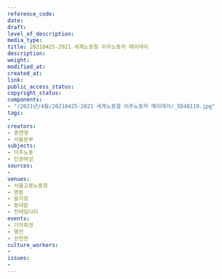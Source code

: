 ```yaml
---
reference_code: 
date: 
draft: 
level_of_description: 
media_type: 
title: 20210425-2021 세계노동절 이주노동자 메이데이
description: 
weight: 
modified_at: 
created_at: 
link: 
public_access_status: 
copyright_status: 
components:
- "/2021년/4월/20210425-2021 세계노동절 이주노동자 메이데이/_5D48119.jpg"
tags:
- 
creators:
- 총연맹
- 서울본부
subjects:
- 이주노동
- 인권여성
sources:
- 
venues:
- 서울고용노동청
- 명동
- 을지로
- 동대문
- 전태일다리
events:
- 기자회견
- 행진
- 선전전
culture_workers:
- 
issues:
- 
---
```

